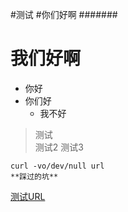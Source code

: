 #测试
#你们好啊
#######
# 我们好啊
* 你好
* 你们好
	* 我不好
> 测试  
> 测试2 
> 测试3  

```
curl -vo/dev/null url 
**踩过的坑**
```
[测试URL](http://www.baidu.com/)
